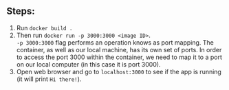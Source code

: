 ## Steps:
1. Run `docker build .`
2. Then run `docker run -p 3000:3000 <image ID>`.  
`-p 3000:3000` flag performs an operation knows as port mapping. The container, as well as our local machine, has its own set of ports. In order to access the port 3000 within the container, we need to map it to a port on our local computer (in this case it is port 3000).
3. Open web browser and go to `localhost:3000` to see if the app is running (it will print `Hi there!`).